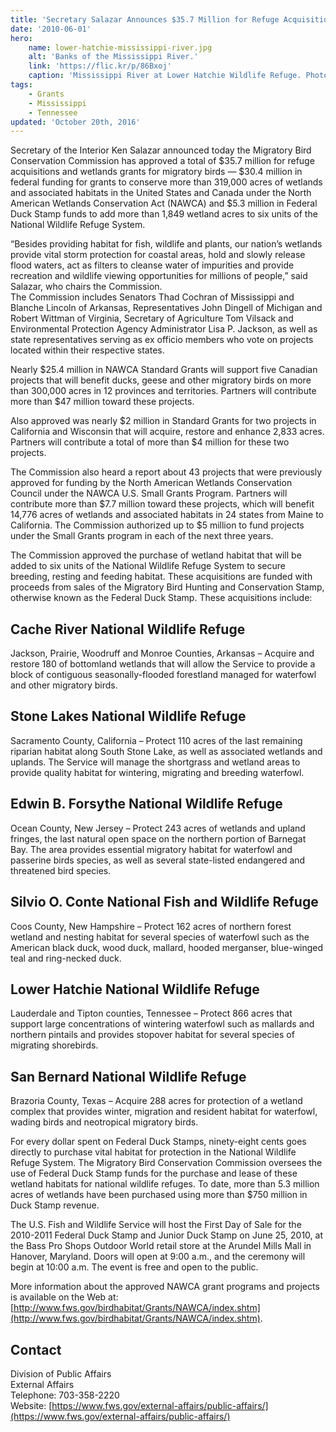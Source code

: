 ```yaml
---
title: 'Secretary Salazar Announces $35.7 Million for Refuge Acquisitions and Wetlands Grants for Migratory Birds'
date: '2010-06-01'
hero:
    name: lower-hatchie-mississippi-river.jpg
    alt: 'Banks of the Mississippi River.'
    link: 'https://flic.kr/p/86Bxoj'
    caption: 'Mississippi River at Lower Hatchie Wildlife Refuge. Photo by <a href=\"https://www.flickr.com/photos/rwklose/\" target=\"_blank\">Roland Klose</a> <a href=\"https://creativecommons.org/licenses/by-nd/2.0/\" target=\"_blank\">CC BY-ND 2.0</a>.'
tags:
    - Grants
    - Mississippi
    - Tennessee
updated: 'October 20th, 2016'
---
```


Secretary of the Interior Ken Salazar announced today the Migratory Bird Conservation Commission has approved a total of $35.7 million for refuge acquisitions and wetlands grants for migratory birds — $30.4 million in federal funding for grants to conserve more than 319,000 acres of wetlands and associated habitats in the United States and Canada under the North American Wetlands Conservation Act (NAWCA) and $5.3 million in Federal Duck Stamp funds to add more than 1,849 wetland acres to six units of the National Wildlife Refuge System.  

“Besides providing habitat for fish, wildlife and plants, our nation’s wetlands provide vital storm protection for coastal areas, hold and slowly release flood waters, act as filters to cleanse water of impurities and provide recreation and wildlife viewing opportunities for millions of people,” said Salazar, who chairs the Commission.  
The Commission includes Senators Thad Cochran of Mississippi and Blanche Lincoln of Arkansas, Representatives John Dingell of Michigan and Robert Wittman of Virginia, Secretary of Agriculture Tom Vilsack and Environmental Protection Agency Administrator Lisa P. Jackson, as well as state representatives serving as ex officio members who vote on projects located within their respective states.  

Nearly $25.4 million in NAWCA Standard Grants will support five Canadian projects that will benefit ducks, geese and other migratory birds on more than 300,000 acres in 12 provinces and territories. Partners will contribute more than $47 million toward these projects.  

Also approved was nearly $2 million in Standard Grants for two projects in California and Wisconsin that will acquire, restore and enhance 2,833 acres. Partners will contribute a total of more than $4 million for these two projects.  

The Commission also heard a report about 43 projects that were previously approved for funding by the North American Wetlands Conservation Council under the NAWCA U.S. Small Grants Program. Partners will contribute more than $7.7 million toward these projects, which will benefit 14,776 acres of wetlands and associated habitats in 24 states from Maine to California. The Commission authorized up to $5 million to fund projects under the Small Grants program in each of the next three years.  

The Commission approved the purchase of wetland habitat that will be added to six units of the National Wildlife Refuge System to secure breeding, resting and feeding habitat. These acquisitions are funded with proceeds from sales of the Migratory Bird Hunting and Conservation Stamp, otherwise known as the Federal Duck Stamp. These acquisitions include:  

## Cache River National Wildlife Refuge

Jackson, Prairie, Woodruff and Monroe Counties, Arkansas – Acquire and restore 180 of bottomland wetlands that will allow the Service to provide a block of contiguous seasonally-flooded forestland managed for waterfowl and other migratory birds.  

## Stone Lakes National Wildlife Refuge

Sacramento County, California – Protect 110 acres of the last remaining riparian habitat along South Stone Lake, as well as associated wetlands and uplands. The Service will manage the shortgrass and wetland areas to provide quality habitat for wintering, migrating and breeding waterfowl.  

## Edwin B. Forsythe National Wildlife Refuge

Ocean County, New Jersey – Protect 243 acres of wetlands and upland fringes, the last natural open space on the northern portion of Barnegat Bay. The area provides essential migratory habitat for waterfowl and passerine birds species, as well as several state-listed endangered and threatened bird species.  

## Silvio O. Conte National Fish and Wildlife Refuge

Coos County, New Hampshire – Protect 162 acres of northern forest wetland and nesting habitat for several species of waterfowl such as the American black duck, wood duck, mallard, hooded merganser, blue-winged teal and ring-necked duck.  

## Lower Hatchie National Wildlife Refuge

Lauderdale and Tipton counties, Tennessee – Protect 866 acres that support large concentrations of wintering waterfowl such as mallards and northern pintails and provides stopover habitat for several species of migrating shorebirds.  

## San Bernard National Wildlife Refuge

Brazoria County, Texas – Acquire 288 acres for protection of a wetland complex that provides winter, migration and resident habitat for waterfowl, wading birds and neotropical migratory birds.  

For every dollar spent on Federal Duck Stamps, ninety-eight cents goes directly to purchase vital habitat for protection in the National Wildlife Refuge System. The Migratory Bird Conservation Commission oversees the use of Federal Duck Stamp funds for the purchase and lease of these wetland habitats for national wildlife refuges. To date, more than 5.3 million acres of wetlands have been purchased using more than $750 million in Duck Stamp revenue.  

The U.S. Fish and Wildlife Service will host the First Day of Sale for the 2010-2011 Federal Duck Stamp and Junior Duck Stamp on June 25, 2010, at the Bass Pro Shops Outdoor World retail store at the Arundel Mills Mall in Hanover, Maryland. Doors will open at 9:00 a.m., and the ceremony will begin at 10:00 a.m. The event is free and open to the public.  

More information about the approved NAWCA grant programs and projects is available on the Web at: [http://www.fws.gov/birdhabitat/Grants/NAWCA/index.shtm](http://www.fws.gov/birdhabitat/Grants/NAWCA/index.shtm).

## Contact

Division of Public Affairs  
External Affairs  
Telephone: 703-358-2220  
Website: [https://www.fws.gov/external-affairs/public-affairs/](https://www.fws.gov/external-affairs/public-affairs/)
